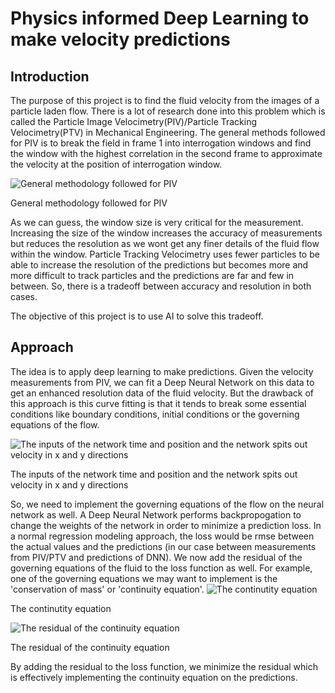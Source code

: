 # Physics informed Deep Learning to make velocity predictions

## Introduction
The purpose of this project is to find the fluid velocity from the images of a particle laden flow. There is a lot of research done into this problem which is called the Particle Image Velocimetry(PIV)/Particle Tracking Velocimetry(PTV) in Mechanical Engineering. The general methods followed for PIV is to break the field in frame 1 into interrogation windows and find the window with the highest correlation in the second frame to approximate the velocity at the position of interrogation window.

![General methodology followed for PIV](https://www.researchgate.net/profile/Daniel_Cote2/publication/50268148/figure/fig2/AS:305818365906946@1449924188734/The-underlying-concept-of-the-two-frames-cross-correlation-particle-image-velocimetry.png)

General methodology followed for PIV

As we can guess, the window size is very critical for the measurement. Increasing the size of the window increases the accuracy of measurements but reduces the resolution as we wont get any finer details of the fluid flow within the window. Particle Tracking Velocimetry uses fewer particles to be able to increase the resolution of the predictions but becomes more and more difficult to track particles and the predictions are far and few in between. So, there is a tradeoff between accuracy and resolution in both cases. 

The objective of this project is to use AI to solve this tradeoff.

## Approach
The idea is to apply deep learning to make predictions. Given the velocity measurements from PIV, we can fit a Deep Neural Network on this data to get an enhanced resolution data of the fluid velocity. But the drawback of this approach is this curve fitting is that it tends to break some essential conditions like boundary conditions, initial conditions or the governing equations of the flow. 

![The inputs of the network time and position and the network spits out velocity in x and y directions](https://user-images.githubusercontent.com/25951391/78628223-67a3fc00-7848-11ea-9470-d5606d15df9b.png)

The inputs of the network time and position and the network spits out velocity in x and y directions

So, we need to implement the governing equations of the flow on the neural network as well. A Deep Neural Network performs backpropogation to change the weights of the network in order to minimize a prediction loss. In a normal regression modeling approach, the loss would be rmse between the actual values and the predictions (in our case between measurements from PIV/PTV and predictions of DNN). We now add the residual of the governing equations of the fluid to the loss function as well. For example, one of the governing equations we may want to implement is the 'conservation of mass' or 'continuity equation'. 
![The continutity equation](https://user-images.githubusercontent.com/25951391/78628442-f9ac0480-7848-11ea-95eb-0543ecddb8ff.png)

The continutity equation

![The residual of the continuity equation](https://user-images.githubusercontent.com/25951391/78628443-fa449b00-7848-11ea-9918-e811f235eb63.png)

The residual of the continuity equation

By adding the residual to the loss function, we minimize the residual which is effectively implementing the continuity equation on the predictions. 

